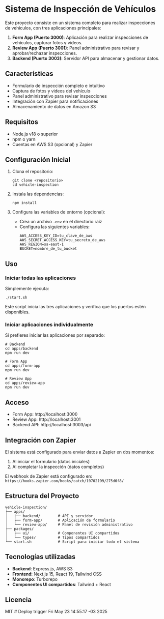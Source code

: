 # Sistema de Inspección de Vehículos

Este proyecto consiste en un sistema completo para realizar inspecciones de vehículos, con tres aplicaciones principales:

1. **Form App (Puerto 3000)**: Aplicación para realizar inspecciones de vehículos, capturar fotos y videos.
2. **Review App (Puerto 3001)**: Panel administrativo para revisar y aprobar/rechazar inspecciones.
3. **Backend (Puerto 3003)**: Servidor API para almacenar y gestionar datos.

## Características

- Formulario de inspección completo e intuitivo
- Captura de fotos y videos del vehículo
- Panel administrativo para revisar inspecciones
- Integración con Zapier para notificaciones
- Almacenamiento de datos en Amazon S3

## Requisitos

- Node.js v18 o superior
- npm o yarn
- Cuentas en AWS S3 (opcional) y Zapier

## Configuración Inicial

1. Clona el repositorio:
   ```
   git clone <repositorio>
   cd vehicle-inspection
   ```

2. Instala las dependencias:
   ```
   npm install
   ```

3. Configura las variables de entorno (opcional):
   - Crea un archivo `.env` en el directorio raíz
   - Configura las siguientes variables:
     ```
     AWS_ACCESS_KEY_ID=tu_clave_de_aws
     AWS_SECRET_ACCESS_KEY=tu_secreto_de_aws
     AWS_REGION=sa-east-1
     BUCKET=nombre_de_tu_bucket
     ```

## Uso

### Iniciar todas las aplicaciones

Simplemente ejecuta:

```
./start.sh
```

Este script inicia las tres aplicaciones y verifica que los puertos estén disponibles.

### Iniciar aplicaciones individualmente

Si prefieres iniciar las aplicaciones por separado:

```
# Backend
cd apps/backend
npm run dev

# Form App
cd apps/form-app
npm run dev

# Review App
cd apps/review-app
npm run dev
```

## Acceso

- Form App: http://localhost:3000
- Review App: http://localhost:3001
- Backend API: http://localhost:3003/api

## Integración con Zapier

El sistema está configurado para enviar datos a Zapier en dos momentos:

1. Al iniciar el formulario (datos iniciales)
2. Al completar la inspección (datos completos)

El webhook de Zapier está configurado en:
`https://hooks.zapier.com/hooks/catch/10702199/275d6f8/`

## Estructura del Proyecto

```
vehicle-inspection/
├── apps/
│   ├── backend/        # API y servidor
│   ├── form-app/       # Aplicación de formulario
│   └── review-app/     # Panel de revisión administrativo
├── packages/
│   ├── ui/             # Componentes UI compartidos
│   └── types/          # Tipos compartidos
└── start.sh            # Script para iniciar todo el sistema
```

## Tecnologías utilizadas

- **Backend**: Express.js, AWS S3
- **Frontend**: Next.js 15, React 19, Tailwind CSS
- **Monorepo**: Turborepo
- **Componentes UI compartidos**: Tailwind + React

## Licencia

MIT # Deploy trigger Fri May 23 14:55:17 -03 2025
